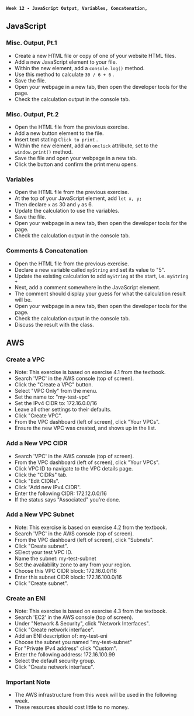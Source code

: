 **`Week 12 - JavaScript Output, Variables, Concatenation, `**

## JavaScript

### Misc. Output, Pt.1
- Create a new HTML file or copy of one of your website HTML files.
- Add a new JavaScript element to your file.
- Within the new element, add a `console.log()` method.
- Use this method to calculate `30 / 6 + 6` .
- Save the file.
- Open your webpage in a new tab, then open the developer tools for the page.
- Check the calculation output in the console tab.

### Misc. Output, Pt.2
- Open the HTML file from the previous exercise.
- Add a new button element to the file.
- Insert text stating `Click to print` .
- Within the new element, add an `onclick` attribute, set to the `window.print()` method.
- Save the file and open your webpage in a new tab.
- Click the button and confirm the print menu opens.

### Variables
- Open the HTML file from the previous exercise.
- At the top of your JavaScript element, add `let x, y;`
- Then declare `x` as 30 and `y` as 6.
- Update the calculation to use the variables.
- Save the file.
- Open your webpage in a new tab, then open the developer tools for the page.
- Check the calculation output in the console tab.

### Comments & Concatenation
- Open the HTML file from the previous exercise.
- Declare a new variable called `myString` and set its value to "5".
- Update the existing calculation to add `myString` at the start, i.e. `myString +`
- Next, add a comment somewhere in the JavaScript element.
- The comment should display your guess for what the calculation result will be.
- Open your webpage in a new tab, then open the developer tools for the page.
- Check the calculation output in the console tab.
- Discuss the result with the class.


## AWS

### Create a VPC
- Note: This exercise is based on exercise 4.1 from the textbook.
- Search 'VPC' in the AWS console (top of screen).
- Click the "Create a VPC" button.
- Select "VPC Only" from the menu.
- Set the name to: "my-test-vpc"
- Set the IPv4 CIDR to: 172.16.0.0/16
- Leave all other settings to their defaults.
- Click "Create VPC".
- From the VPC dashboard (left of screen), click "Your VPCs".
- Ensure the new VPC was created, and shows up in the list.

### Add a New VPC CIDR
- Search 'VPC' in the AWS console (top of screen).
- From the VPC dashboard (left of screen), click "Your VPCs".
- Click VPC ID to navigate to the VPC details page.
- Click the "CIDRs" tab.
- Click "Edit CIDRs".
- Click "Add new IPv4 CIDR".
- Enter the following CIDR: 172.12.0.0/16
- If the status says "Associated" you're done.

### Add a New VPC Subnet
- Note: This exercise is based on exercise 4.2 from the textbook.
- Search 'VPC' in the AWS console (top of screen).
- From the VPC dashboard (left of screen), click "Subnets".
- Click "Create subnet".
- SElect your test VPC ID. 
- Name the subnet: my-test-subnet
- Set the availability zone to any from your region.
- Choose this VPC CIDR block: 172.16.0.0/16
- Enter this subnet CIDR block: 172.16.100.0/16
- Click "Create subnet".

### Create an ENI
- Note: This exercise is based on exercise 4.3 from the textbook.
- Search 'EC2' in the AWS console (top of screen).
- Under "Network & Security", click "Network Interfaces".
- Click "Create network interface".
- Add an ENI description of: my-test-eni
- Choose the subnet you named "my-test-subnet"
- For "Private IPv4 address" click "Custom".
- Enter the following address: 172.16.100.99
- Select the default security group.
- Click "Create network interface".

### Important Note
- The AWS infrastructure from this week will be used in the following week.
- These resources should cost little to no money.
